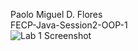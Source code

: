 Paolo Miguel D. Flores <br />
FECP-Java-Session2-OOP-1 <br />
![Lab 1 Screenshot](https://github.com/paolofloress44/FECP-Java-Session2-OOP-1/blob/main/Screenshot%202025-07-03%20at%205.19.32%E2%80%AFPM.png "Lab 1 Screenshot")

